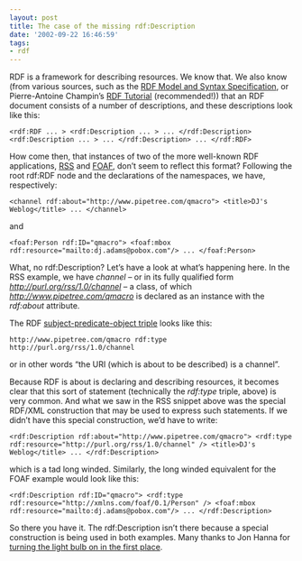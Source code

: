 ```yaml
---
layout: post
title: The case of the missing rdf:Description
date: '2002-09-22 16:46:59'
tags:
- rdf
---
```



RDF is a framework for describing resources. We know that. We also know (from various sources, such as the [RDF Model and Syntax Specification](http://www.w3.org/TR/REC-rdf-syntax "W3C Spec"), or Pierre-Antoine Champin’s [RDF Tutorial](http://www710.univ-lyon1.fr/%7Echampin/rdf-tutorial/node23.html) (recommended!)) that an RDF document consists of a number of descriptions, and these descriptions look like this:

```
<rdf:RDF ... > <rdf:Description ... > ... </rdf:Description> <rdf:Description ... > ... </rdf:Description> ... </rdf:RDF>
```

How come then, that instances of two of the more well-known RDF applications, [RSS](http://www.purl.org/rss/1.0/ "RSS (RDF Site Summary)") and [FOAF](http://xmlns.com/foaf/0.1/ "FOAF: Friend Of A Friend Vocab"), don’t seem to reflect this format? Following the root rdf:RDF node and the declarations of the namespaces, we have, respectively:

```
<channel rdf:about="http://www.pipetree.com/qmacro"> <title>DJ's Weblog</title> ... </channel>
```

and

```
<foaf:Person rdf:ID="qmacro"> <foaf:mbox rdf:resource="mailto:dj.adams@pobox.com"/> ... </foaf:Person>
```

What, no rdf:Description? Let’s have a look at what’s happening here. In the RSS example, we have *channel* – or in its fully qualified form *http://purl.org/rss/1.0/channel* – a class, of which *http://www.pipetree.com/qmacro* is declared as an instance with the *rdf:about* attribute.

The RDF [subject-predicate-object triple](../../2002/Sep/08#tech/rdf/rssrdf) looks like this:

```
http://www.pipetree.com/qmacro rdf:type http://purl.org/rss/1.0/channel
```

or in other words “the URI (which is about to be described) is a channel”.

Because RDF is about is declaring and describing resources, it becomes clear that this sort of statement (technically the *rdf:type* triple, above) is very common. And what we saw in the RSS snippet above was the special RDF/XML construction that may be used to express such statements. If we didn’t have this special construction, we’d have to write:

```
<rdf:Description rdf:about="http://www.pipetree.com/qmacro"> <rdf:type rdf:resource="http://purl.org/rss/1.0/channel" /> <title>DJ's Weblog</title> ... </rdf:Description>
```

which is a tad long winded. Similarly, the long winded equivalent for the FOAF example would look like this:

```
<rdf:Description rdf:ID="qmacro"> <rdf:type rdf:resource="http://xmlns.com/foaf/0.1/Person" /> <foaf:mbox rdf:resource="mailto:dj.adams@pobox.com"/> ... </rdf:Description>
```

So there you have it. The rdf:Description isn’t there because a special construction is being used in both examples. Many thanks to Jon Hanna for [turning the light bulb on in the first place](http://groups.yahoo.com/group/rss-dev/message/3880 "rss-dev mailing list post").


